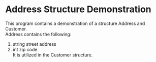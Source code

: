 # Address Structure Demonstration
This program contains a demonstration of a structure Address and Customer.<br>
Address contains the following:<br>
1. string street address<br>
2. int zip code<br>
It is utilized in the Customer structure.
